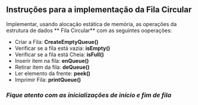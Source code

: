 ## Instruções para a implementação da Fila Circular
 Implementar, usando alocação estática de memória, as operações da estrutura de dados ** Fila Circular** com as seguintes ooperações:

- Criar a Fila: **CreateEmptyQueue()**
- Verificar se a fila está vazia: **isEmpty()**
- Verificar se a fila está Cheia: **isFull()**
- Inserir item na fila: **enQueue()**
- Retirar item da fila: **deQueue()**
- Ler elemento da frente: **peek()**
- Imprimir Fila: **printQueue()**

### *Fique atento com as inicializações de início e fim de fila*